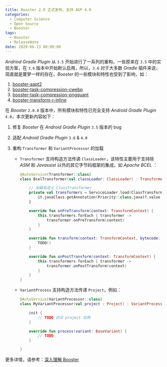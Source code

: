```yaml
---
title: Booster 2.0 正式发布，支持 AGP 4.0
categories:
  - Computer Science
  - Open Source
  - Booster
tags:
  - Booster
  - ReleaseNote
date: 2020-06-13 00:09:00
---
```


*Andriod Gradle Plugin* 从 `3.5` 开始进行了一系列的重构，一些原来在 `3.5` 中的实验方案，在 `3.6` 版本中开始默认启用，所以，`3.6` 对于大多数 *Gradle* 插件来说，简直就是噩梦一样的存在，*Booster* 的一些模块和特性也受到了影响，如：

1. [booster-aapt2](https://github.com/didi/booster/tree/master/booster-aapt2)
1. [booster-task-compression-cwebp](https://github.com/didi/booster/tree/master/booster-task-compression-cwebp)
1. [booster-task-compression-pngquant](https://github.com/didi/booster/tree/master/booster-task-compression-pngquant)
1. [booster-transform-r-inline](https://github.com/didi/booster/tree/master/booster-transform-r-inline)

在 *Booster* `2.0.0` 版本中，所有模块和特性已完全支持 *Android Gradle Plugin* `4.0`，本次更新内容如下：

1. 修复 *Booster* 在 *Android Gradle Plugin* `3.5` 版本的 bug
1. 适配 *Android Gradle Plugin* `3.6` & `4.0`
1. 重构 `Transformer` 和 `VariantProcessor` 的加载

    - `Transformer` 支持构造方法传递 `ClassLoader`，该特性主要用于支持除 *ASM* 和 *Javassist* 以外的其它字节码框架的集成，如 *Apache BCEL* ：

        ```kotlin
        @AutoService(Transformer::class)
        class BcelTransformer(val classLoader: ClassLoader) : Transformer {

            // 加载自定义 ClassTransformer
            private val transformers = ServiceLoader.load(ClassTransformer::class.java, classLoader).sortedBy {
                it.javaClass.getAnnotation(Priority::class.java)?.value ?: 0
            }

            override fun onPreTransform(context: TransformContext) {
                this.transformers.forEach { transformer ->
                    transformer.onPreTransform(context)
                }
            }

            override fun transform(context: TransformContext, bytecode: ByteArray): ByteArray {
                TODO()
            }

            override fun onPostTransform(context: TransformContext) {
                this.transformers.forEach { transformer ->
                    transformer.onPostTransform(context)
                }
            }
        }
        ```

    - `VariantProcess` 支持构造方法传递 `Project`，例如：

        ```kotlin
        @AutoService(VariantProcessor::class)
        class MyVariantProcessor(val project : Project) : VariantProcessor {

            init {
                // TODO 访问 project 实例
            }

            override fun process(variant: BaseVariant) {
                // TODO
            }

        }
        ```

更多详情，请参考：[深入理解 Booster](https://booster.johnsonlee.io)
